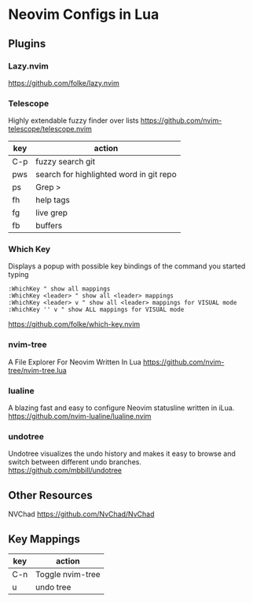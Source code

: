 # Neovim Configs in Lua
## Plugins
### Lazy.nvim
https://github.com/folke/lazy.nvim

### Telescope
Highly extendable fuzzy finder over lists
https://github.com/nvim-telescope/telescope.nvim

|key|action|
|---|------|
|C-p|fuzzy search git|
|<leader>pws|search for highlighted word in git repo|
|<leader>ps|Grep >|
|<leader>fh|help tags|
|<leader>fg|live grep|
|<leader>fb|buffers|

### Which Key
Displays a popup with possible key bindings of the command you started typing
```
:WhichKey " show all mappings
:WhichKey <leader> " show all <leader> mappings
:WhichKey <leader> v " show all <leader> mappings for VISUAL mode
:WhichKey '' v " show ALL mappings for VISUAL mode
```
https://github.com/folke/which-key.nvim

### nvim-tree
A File Explorer For Neovim Written In Lua
https://github.com/nvim-tree/nvim-tree.lua

### lualine
A blazing fast and easy to configure Neovim statusline written in iLua.
https://github.com/nvim-lualine/lualine.nvim

### undotree
Undotree visualizes the undo history and makes it easy to browse and switch between different undo branches.
https://github.com/mbbill/undotree

## Other Resources
NVChad
https://github.com/NvChad/NvChad

## Key Mappings

|key|action|
|---|------|
|C-n|Toggle nvim-tree|
|<leader>u|undo tree|
